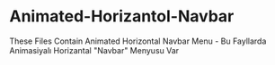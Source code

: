 # Animated-Horizantol-Navbar
These Files Contain Animated Horizontal Navbar Menu - Bu Fayllarda Animasiyalı Horizantal "Navbar" Menyusu Var
